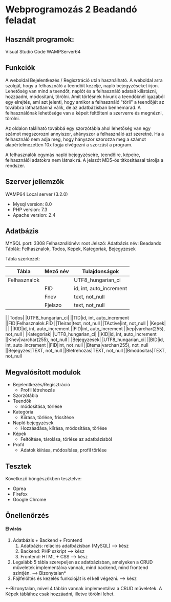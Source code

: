 # Webprogramozás 2 Beadandó feladat
## Használt programok:
Visual Studio Code
WAMPServer64
## Funkciók

A weboldal Bejelentkezés / Regisztráció után használható. A weboldal arra szolgál, hogy a felhasználó a teendőit kezelje, napló bejegyzéseket írjon. Lehetőség van mind a teendőt, naplót és a felhasználó adatait kilistázni, hozzáadni, módosítani, törölni. Amit törlésnek hívunk a teendőknél igazából egy elrejtés, ami azt jelenti, hogy amikor a felhasználó "törli" a teendőjét az továbbra láthatatlanná válik, de az adatbázisban bennemarad. A felhasználónak lehetősége van a képeit feltölteni a szerverre és megnézni, törölni.

Az oldalon található továbbá egy szorzótábla ahol lehetőség van egy számot megszorozni annyiszor, ahányszor a felhasználó azt szeretné. Ha a felhasználó nem adja meg, hogy hányszor szorozza meg a számot alapértelmezetten 10x fogja elvégezni a szorzást a program. 

A felhasználók egymás napló bejegyzéseire, teendőire, képeire, felhasználói adatokra nem látnak rá.
A jelszót MD5-ös titkosítással tárolja a rendszer.

## Szerver jellemzők
WAMP64 Local server (3.2.0)
  - Mysql version: 8.0
  - PHP version: 7.3
  - Apache version: 2.4

## Adatbázis
MYSQL port: 3308
Felhasználónév: root
Jelszó: 
Adatbázis név: Beadando
Táblák: Felhasznalok, Todos, Kepek, Kategoriak, Bejegyzesek

Tábla szerkezet: 

|Tábla|Mező név|Tulajdonságok|
|------------|--------|------------------------|
|Felhasznalok||UTF8_hungarian_ci|
||FID|id, int, auto_increment
||Fnev|text, not_null
||Fjelszo|text, not_null
|
|Todos| |UTF8_hungarian_ci|
||TID|id, int, auto_increment
||FID|Felhasznalok.FID
||Tleiras|text, not_null
||TActive|int, not_null
|
|Kepek| | |
||KID|id, int, auto_increment
||FID|int, auto_increment
||kep|varchar(255), not_null
|
|Kategoriak| |UTF8_hungarian_ci|
||KID|id, int, auto_increment
||Knev|varchar(255), not_null
|
|Bejegyzesek| |UTF8_hungarian_ci|
||BID|id, int, auto_increment
||FID|int, not_null
||Btema|varchar(255), not_null
||Bejegyzes|TEXT, not_null
||Bletrehozas|TEXT, not_null
||Bmodositas|TEXT, not_null

## Megvalósított modulok
- Bejelentkezés/Regisztráció
  - Profil létrehozás
- Szorzótábla
- Teendők
  -  módosítása, törlése
- Kategória
  - Kiírása, törlése, frissítése
- Napló bejegyzések
  - Hozzáadása, kiírása, módosítása, törlése
- Képek
  - Feltöltése, tárolása, törlése az adatbázisból
- Profil
  - Adatok kiírása, módosítása, profil törlése

## Tesztek
Következő böngészőkben tesztelve:
- Oprea
- Firefox
- Google Chrome

## Önellenőrzés
#### Elvárás
1. Adatbázis + Backend + Frontend
     1.  Adatbázis: relációs adatbázisban (MySQL) --> kész 
     2.  Backend: PHP szkript --> kész
     3. Frontend: HTML + CSS --> kész
2. Legalább 5 tábla szerepeljen az adatbázisban, amelyeken a CRUD műveletek implementálva vannak, mind backend, mind frontend szintjén. --> Bizonytalan*
3. Fájlfelöltés és kezelés funkcióját is el kell végezni.  --> kész

*-Bizonytalan, mivel 4 táblán vannak implementálva a CRUD műveletek. A Képek táblához csak hozzáadni, illetve törölni lehet.

